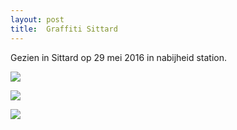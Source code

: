 ```yaml
---
layout: post
title:  Graffiti Sittard
---
```

Gezien in Sittard op 29 mei 2016 in nabijheid station.

![](/thunder/img/IMGP6512-3.jpg)

![](/thunder/img/IMGP6474.jpg-2)

![](/thunder/img/IMGP6486.jpg-2)


